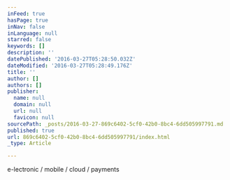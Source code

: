 ```yaml
---
inFeed: true
hasPage: true
inNav: false
inLanguage: null
starred: false
keywords: []
description: ''
datePublished: '2016-03-27T05:28:50.032Z'
dateModified: '2016-03-27T05:28:49.176Z'
title: ''
author: []
authors: []
publisher:
  name: null
  domain: null
  url: null
  favicon: null
sourcePath: _posts/2016-03-27-869c6402-5cf0-42b0-8bc4-6dd505997791.md
published: true
url: 869c6402-5cf0-42b0-8bc4-6dd505997791/index.html
_type: Article

---
```

e-lectronic / mobile / cloud / payments